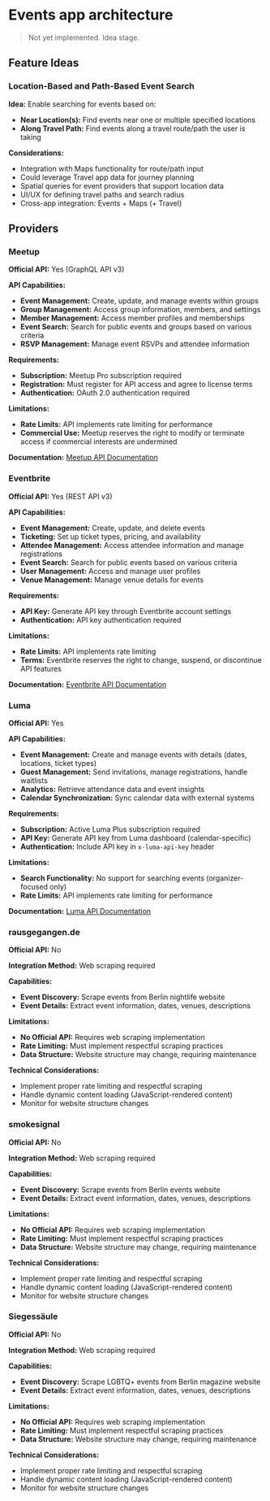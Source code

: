 # Events app architecture

> Not yet implemented. Idea stage.

## Feature Ideas

### Location-Based and Path-Based Event Search

**Idea:** Enable searching for events based on:
- **Near Location(s):** Find events near one or multiple specified locations
- **Along Travel Path:** Find events along a travel route/path the user is taking

**Considerations:**
- Integration with Maps functionality for route/path input
- Could leverage Travel app data for journey planning
- Spatial queries for event providers that support location data
- UI/UX for defining travel paths and search radius
- Cross-app integration: Events + Maps (+ Travel)

## Providers

### Meetup

**Official API:** Yes (GraphQL API v3)

**API Capabilities:**
- **Event Management:** Create, update, and manage events within groups
- **Group Management:** Access group information, members, and settings
- **Member Management:** Access member profiles and memberships
- **Event Search:** Search for public events and groups based on various criteria
- **RSVP Management:** Manage event RSVPs and attendee information

**Requirements:**
- **Subscription:** Meetup Pro subscription required
- **Registration:** Must register for API access and agree to license terms
- **Authentication:** OAuth 2.0 authentication required

**Limitations:**
- **Rate Limits:** API implements rate limiting for performance
- **Commercial Use:** Meetup reserves the right to modify or terminate access if commercial interests are undermined

**Documentation:** [Meetup API Documentation](https://www.meetup.com/api/)

### Eventbrite

**Official API:** Yes (REST API v3)

**API Capabilities:**
- **Event Management:** Create, update, and delete events
- **Ticketing:** Set up ticket types, pricing, and availability
- **Attendee Management:** Access attendee information and manage registrations
- **Event Search:** Search for public events based on various criteria
- **User Management:** Access and manage user profiles
- **Venue Management:** Manage venue details for events

**Requirements:**
- **API Key:** Generate API key through Eventbrite account settings
- **Authentication:** API key authentication required

**Limitations:**
- **Rate Limits:** API implements rate limiting
- **Terms:** Eventbrite reserves the right to change, suspend, or discontinue API features

**Documentation:** [Eventbrite API Documentation](https://www.eventbrite.com/platform/api-keys/)

### Luma

**Official API:** Yes

**API Capabilities:**
- **Event Management:** Create and manage events with details (dates, locations, ticket types)
- **Guest Management:** Send invitations, manage registrations, handle waitlists
- **Analytics:** Retrieve attendance data and event insights
- **Calendar Synchronization:** Sync calendar data with external systems

**Requirements:**
- **Subscription:** Active Luma Plus subscription required
- **API Key:** Generate API key from Luma dashboard (calendar-specific)
- **Authentication:** Include API key in `x-luma-api-key` header

**Limitations:**
- **Search Functionality:** No support for searching events (organizer-focused only)
- **Rate Limits:** API implements rate limiting for performance

**Documentation:** [Luma API Documentation](https://docs.lu.ma/)

### rausgegangen.de

**Official API:** No

**Integration Method:** Web scraping required

**Capabilities:**
- **Event Discovery:** Scrape events from Berlin nightlife website
- **Event Details:** Extract event information, dates, venues, descriptions

**Limitations:**
- **No Official API:** Requires web scraping implementation
- **Rate Limiting:** Must implement respectful scraping practices
- **Data Structure:** Website structure may change, requiring maintenance

**Technical Considerations:**
- Implement proper rate limiting and respectful scraping
- Handle dynamic content loading (JavaScript-rendered content)
- Monitor for website structure changes

### smokesignal

**Official API:** No

**Integration Method:** Web scraping required

**Capabilities:**
- **Event Discovery:** Scrape events from Berlin events website
- **Event Details:** Extract event information, dates, venues, descriptions

**Limitations:**
- **No Official API:** Requires web scraping implementation
- **Rate Limiting:** Must implement respectful scraping practices
- **Data Structure:** Website structure may change, requiring maintenance

**Technical Considerations:**
- Implement proper rate limiting and respectful scraping
- Handle dynamic content loading (JavaScript-rendered content)
- Monitor for website structure changes

### Siegessäule

**Official API:** No

**Integration Method:** Web scraping required

**Capabilities:**
- **Event Discovery:** Scrape LGBTQ+ events from Berlin magazine website
- **Event Details:** Extract event information, dates, venues, descriptions

**Limitations:**
- **No Official API:** Requires web scraping implementation
- **Rate Limiting:** Must implement respectful scraping practices
- **Data Structure:** Website structure may change, requiring maintenance

**Technical Considerations:**
- Implement proper rate limiting and respectful scraping
- Handle dynamic content loading (JavaScript-rendered content)
- Monitor for website structure changes